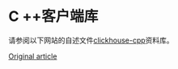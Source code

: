 # C ++客户端库

请参阅以下网站的自述文件[clickhouse-cpp](https://github.com/ClickHouse/clickhouse-cpp)资料库。

[Original article](https://clickhouse.tech/docs/zh/interfaces/cpp/) <!--hide-->
